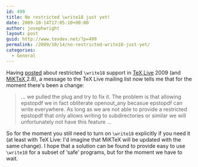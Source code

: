 ```yaml
---
id: 499
title: No restricted \write18 just yet!
date: 2009-10-14T17:05:10+00:00
author: josephwright
layout: post
guid: http://www.texdev.net/?p=499
permalink: /2009/10/14/no-restricted-write18-just-yet/
categories:
  - General
---
```

Having <a href="http://www.texdev.net/2009/10/06/what-does-write18-mean/">posted</a> about restricted <code>\write18</code> support in <a title="TeX Live" href="http://www.tug.org/texlive">TeX Live</a> 2009 (and <a title="MiKTeX Homepage" href="http://www.miktex.org/">MiKTeX </a>2.8), a message to the TeX Live mailing list now tells me that for the moment there's been a change:
<blockquote>… we pulled the plug and try to fix it. The problem is that
allowing epstopdf we in fact obliterate openout_any becasue
epstopdf can write everywhere.
As long as we are not able to provide a restricted epstopdf that
only allows writing to subdirectories or similar we will
unfortunately not have this feature …</blockquote>
So for the moment you still need to turn on <code>\write18</code> explicitly if you need it (at least with TeX Live: I'd imagine that MiKTeX will be updated with the same change). I hope that a solution can be found to provide easy to use <code>\write18</code> for a subset of ‘safe’ programs, but for the moment we have to wait.